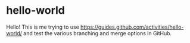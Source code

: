 # hello-world

Hello! This is me trying to use https://guides.github.com/activities/hello-world/ and test the various branching and merge options in GitHub. 
